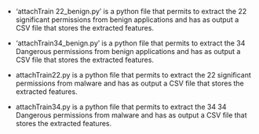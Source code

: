 - ‘attachTrain 22_benign.py’ is a python file that permits to extract the 22 significant permissions from benign applications and has as output a CSV file that stores the extracted features.


- ‘attachTrain34_benign.py’ is a python file that permits to extract the 34 Dangerous permissions from benign applications and has as output a CSV file that stores the extracted features.


- attachTrain22.py is a python file that permits to extract the 22 significant permissions from malware and has as output a CSV file that stores the extracted features.


- attachTrain34.py is a python file that permits to extract the 34 34 Dangerous permissions from malware and has as output a CSV file that stores the extracted features.
